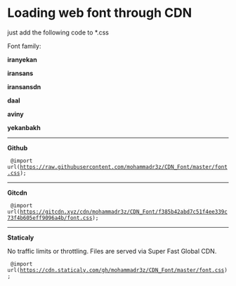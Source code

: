 # Loading web font through CDN
just add the following code to *.css

Font family:

<b>iranyekan</b>

<b>iransans</b>

<b>iransansdn</b>

<b>daal</b>

<b>aviny</b>

<b>yekanbakh</b>

-----------------------------------------------------------------------------
<b>Github</b>

<code> @import url(https://raw.githubusercontent.com/mohammadr3z/CDN_Font/master/font.css); </code>

-----------------------------------------------------------------------------
<b>Gitcdn</b>

<code> @import url(https://gitcdn.xyz/cdn/mohammadr3z/CDN_Font/f385b42abd7c51f4ee339c73f4b605eff9096a4b/font.css); </code>

-----------------------------------------------------------------------------
<b>Staticaly</b>

No traffic limits or throttling. Files are served via Super Fast Global CDN.

<code> @import url(https://cdn.staticaly.com/gh/mohammadr3z/CDN_Font/master/font.css); </code>


